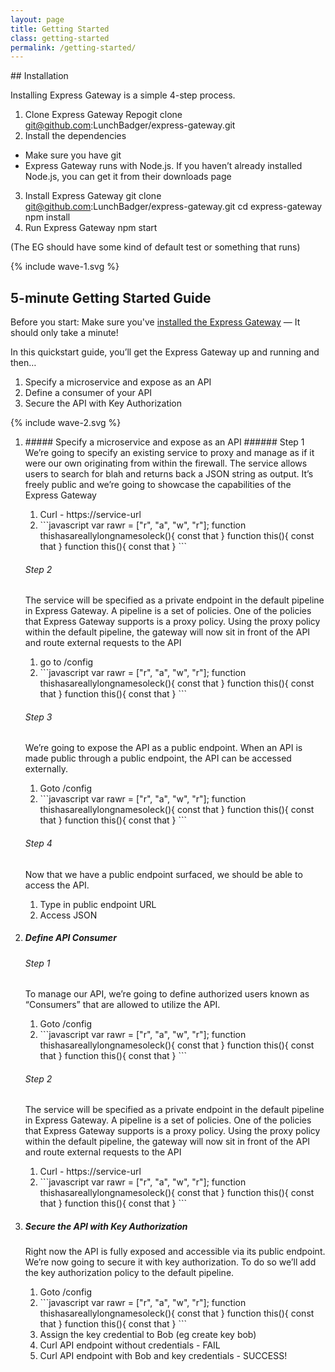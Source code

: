 ```yaml
---
layout: page
title: Getting Started
class: getting-started
permalink: /getting-started/
---
```

<section class="page-section-normal">
<div class="wrapper-flex">
<div class="wrapper">
<div class="flex-column shape-style" markdown="1">
## Installation

Installing Express Gateway is a simple 4-step process.

1. <span class="li-main">Clone Express Gateway Repo</span><span class="codeHighlight">git clone git@github.com:LunchBadger/express-gateway.git</span>
2. <span class="li-main">Install the dependencies</span>
  - Make sure you have git
  - Express Gateway runs with Node.js.  If you haven’t already installed Node.js, you can get it from their downloads page
3. <span class="li-main">Install Express Gateway</span>
  <span class="codeHighlight">git clone git@github.com:LunchBadger/express-gateway.git</span>
  <span class="codeHighlight">cd express-gateway</span>
  <span class="codeHighlight">npm install</span>
4. <span class="li-main">Run Express Gateway</span>
  <span class="codeHighlight">npm start</span>

  (The EG should have some kind of default test or something that runs)

</div>
</div>
</div>
</section>

<div class="svg-fix">{% include wave-1.svg %}</div>
<section class="page-section-blue">
<div class="wrapper-flex">
<div class="wrapper">
<div class="flex-column quickstart" markdown="1">

## 5-minute Getting Started Guide

Before you start: Make sure you've [installed the Express Gateway](#installation) — It should only take a minute!

In this quickstart guide, you’ll get the Express Gateway up and running and then…

1. Specify a microservice and expose as an API
2. Define a consumer of your API
3. Secure the API with Key Authorization

</div>
</div>
</div>
<div class="svg-fix">{% include wave-2.svg %}</div>
</section>

<section class="page-section-normal">
<div class="wrapper-flex">
<div class="wrapper">
<div class="flex-column shape-style shape-style-large" >

<ol class="">
<li>
<div class="shape-style-large-container" markdown="1">
##### Specify a microservice and expose as an API
###### Step 1
We’re going to specify an existing service to proxy and manage as if it were our own originating from within the firewall. The service allows users to search for blah and returns back a JSON string as output. It’s freely public and we’re going to showcase the capabilities of the Express Gateway
<ol>
<li>Curl - https://service-url</li>
<li markdown="1">
```javascript
var rawr = ["r", "a", "w", "r"];
function thishasareallylongnamesoleck(){
  const that
}
function this(){
  const that
}
function this(){
  const that
}
```
</li>
</ol>

###### Step 2
The service will be specified as a private endpoint in the default pipeline in Express Gateway.  A pipeline is a set of policies.  One of the policies that Express Gateway supports is a proxy policy.  Using the proxy policy within the default pipeline, the gateway will now sit in front of the API and route external requests to the API
<ol>
<li>go to /config</li>
<li markdown="1">
```javascript
var rawr = ["r", "a", "w", "r"];
function thishasareallylongnamesoleck(){
  const that
}
function this(){
  const that
}
function this(){
  const that
}
```
</li>
</ol>

###### Step 3
We’re going to expose the API as a public endpoint. When an API is made public through a public endpoint, the API can be accessed externally.
<ol>
<li>Goto /config</li>
<li markdown="1">
```javascript
var rawr = ["r", "a", "w", "r"];
function thishasareallylongnamesoleck(){
  const that
}
function this(){
  const that
}
function this(){
  const that
}
```
</li>
</ol>

###### Step 4
Now that we have a public endpoint surfaced, we should be able to access the API.
1. Type in public endpoint URL
2. Access JSON
</div>
</li>
<li>
<div class="shape-style-large-container" markdown="1">

##### Define API Consumer
###### Step 1


To manage our API, we’re going to define authorized users known as “Consumers” that are allowed to utilize the API.

<ol>
<li>Goto /config</li>
<li markdown="1">
```javascript
var rawr = ["r", "a", "w", "r"];
function thishasareallylongnamesoleck(){
  const that
}
function this(){
  const that
}
function this(){
  const that
}
```
</li>
</ol>

###### Step 2

The service will be specified as a private endpoint in the default pipeline in Express Gateway.  A pipeline is a set of policies.  One of the policies that Express Gateway supports is a proxy policy.  Using the proxy policy within the default pipeline, the gateway will now sit in front of the API and route external requests to the API

<ol>
<li>Curl - https://service-url</li>
<li markdown="1">
```javascript
var rawr = ["r", "a", "w", "r"];
function thishasareallylongnamesoleck(){
  const that
}
function this(){
  const that
}
function this(){
  const that
}
```
</li>
</ol>
</div>
</li>
<li>
<div class="shape-style-large-container" markdown="1">

##### Secure the API with Key Authorization

Right now the API is fully exposed and accessible via its public endpoint. We’re now going to secure it with key authorization. To do so we’ll add the key authorization policy to the default pipeline.

<ol>
<li>Goto /config</li>
<li markdown="1">
```javascript
var rawr = ["r", "a", "w", "r"];
function thishasareallylongnamesoleck(){
  const that
}
function this(){
  const that
}
function this(){
  const that
}
```
</li>
<li>Assign the key credential to Bob (eg create key bob)</li>
<li>Curl API endpoint without credentials - FAIL</li>
<li>Curl API endpoint with Bob and key credentials - SUCCESS!</li>
</ol>
</div>
</li>
</ol>

</div>
</div>
</div>
</section>
